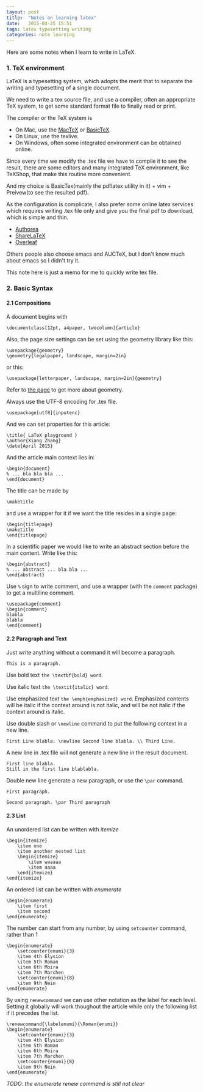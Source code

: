 ```yaml
---
layout: post
title:  "Notes on learning latex"
date:   2015-04-25 15:51
tags: latex typesetting writing
categories: note learning
---
```


Here are some notes when I learn to write in LaTeX.

### 1. TeX environment

LaTeX is a typesetting system, which adopts the merit that to separate the writing and typesetting of a single document.

We need to write a tex source file, and use a compiler, often an appropriate TeX system, to get some standard format file to finally read or print.

The compiler or the TeX system is
* On Mac, use the [MacTeX](https://www.tug.org/mactex/) or [BasicTeX](https://www.tug.org/mactex/morepackages.html).
* On Linux, use the texlive.
* On Windows, often some integrated environment can be obtained online.

Since every time we modify the .tex file we have to compile it to see the result, there are some editors and many integrated TeX environment, like TeXShop, that make this routine more convenient.

And my choice is BasicTex(mainly the pdflatex utility in it) + vim + Preivew(to see the resulted pdf).

As the configuration is complicate, I also prefer some online latex services which requires writing .tex file only and give you the final pdf to download, which is simple and thin.
* [Authorea](https://www.authorea.com/)
* [ShareLaTeX](https://www.sharelatex.com/)
* [Overleaf](https://www.overleaf.com/)

Others people also choose emacs and AUCTeX, but I don't know much about emacs so I didn't try it.

This note here is just a memo for me to quickly write tex file.

### 2. Basic Syntax

#### 2.1 Compositions

A document begins with

    \documentclass[12pt, a4paper, twocolumn]{article}

Also, the page size settings can be set using the geometry library like this:

    \usepackage{geometry}
    \geometry{legalpaper, landscape, margin=2in}

or this:

    \usepackage[letterpaper, landscape, margin=2in]{geometry}

Refer to [the page](https://www.sharelatex.com/learn/Page_size_and_margins) to get more about geometry.

Always use the UTF-8 encoding for .tex file.

    \usepackage[utf8]{inputenc}

And we can set properties for this article:

    \title{ LaTeX playground }
    \author{Xiang Zhang}
    \date{April 2015}

And the article main context lies in:

    \begin{document}
    % ... bla bla bla ...
    \end{document}

The title can be made by 

    \maketitle

and use a wrapper for it if we want the title resides in a single page:

    \begin{titlepage}
    \maketitle
    \end{titlepage}

In a scientific paper we would like to write an abstract section before the main content. Write like this:

    \begin{abstract}
    % ... abstract ... bla bla ...
    \end{abstract}

Use `%` sign to write comment, and use a wrapper (with the `comment` package) to get a multiline comment.

    \usepackage{comment}
    \begin{comment}
    blabla
    blabla
    \end{comment}

#### 2.2 Paragraph and Text

Just write anything without a command it will become a paragraph.

    This is a paragraph.

Use bold text `the \textbf{bold} word`.

Use italic text `the \textit{italic} word`.

Use emphasized text `the \emph{emphasized} word`. Emphasized contents will be italic if the context around is not italic, and will be not italic if the context around is italic.

Use double slash or `\newline` command to put the following context in a new line.

    First Line blabla. \newline Second line blabla. \\ Third Line.

A new line in .tex file will not generate a new line in the result document.

    First line blabla.
    Still in the first line blablabla.

Double new line generate a new paragraph, or use the `\par` command.

    First paragraph.

    Second paragraph. \par Third paragraph

#### 2.3 List

An unordered list can be written with _itemize_

    \begin{itemize}
        \item one
        \item another nested list
        \begin{itemize}
            \item waaaaa
            \item aaaa
        \end{itemize}
    \end{itemize}

An ordered list can be written with _enumerate_

    \begin{enumerate}
        \item first
        \item second
    \end{enumerate}

The number can start from any number, by using `setcounter` command, rather than 1

    \begin{enumerate}
        \setcounter{enumi}{3}
        \item 4th Elysion
        \item 5th Roman
        \item 6th Moira
        \item 7th Marchen
        \setcounter{enumi}{8}
        \item 9th Nein
    \end{enumerate}

By using `renewcommand` we can use other notation as the label for each level. Setting it globally will work thoughout the article while only the following list if it precedes the list.

    \renewcommand{\labelenumi}{\Roman{enumi}}
    \begin{enumerate}
        \setcounter{enumi}{3}
        \item 4th Elysion
        \item 5th Roman
        \item 6th Moira
        \item 7th Marchen
        \setcounter{enumi}{8}
        \item 9th Nein
    \end{enumerate}

*TODO: the enumerate renew command is still not clear*


